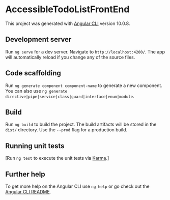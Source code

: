 # AccessibleTodoListFrontEnd

This project was generated with [Angular CLI](https://github.com/angular/angular-cli) version 10.0.8.

## Development server

Run `ng serve` for a dev server. Navigate to `http://localhost:4200/`. The app will automatically reload if you change any of the source files.

## Code scaffolding

Run `ng generate component component-name` to generate a new component. You can also use `ng generate directive|pipe|service|class|guard|interface|enum|module`.

## Build

Run `ng build` to build the project. The build artifacts will be stored in the `dist/` directory. Use the `--prod` flag for a production build.

## Running unit tests

[Run `ng test` to execute the unit tests via [Karma](https://karma-runner.github.io).]


## Further help

To get more help on the Angular CLI use `ng help` or go check out the [Angular CLI README](https://github.com/angular/angular-cli/blob/master/README.md).
